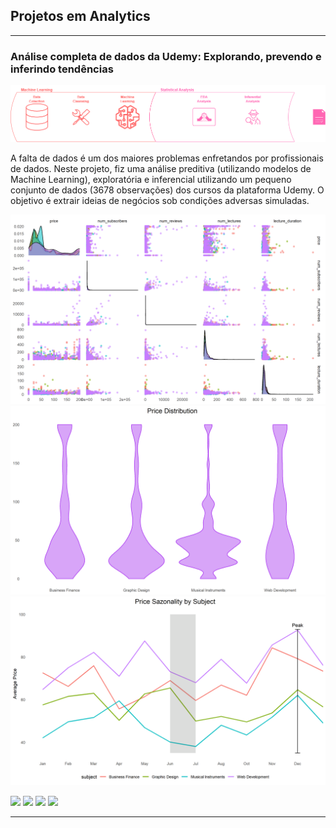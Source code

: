 ## Projetos em Analytics

---

### Análise completa de dados da Udemy: Explorando, prevendo e inferindo tendências

<img src="images/dg_2.png?raw=true" />

A falta de dados é um dos maiores problemas enfretandos por profissionais de dados. Neste projeto, fiz uma análise preditiva (utilizando modelos de Machine Learning), exploratória e inferencial utilizando um pequeno conjunto de dados (3678 observações) dos cursos da plataforma Udemy. O objetivo é extrair ideias de negócios sob condições adversas simuladas.


<p float="left">
  <img src="images/graph_3.png?raw=true" />
  <img src="images/graph_5.png?raw=true" />
  <img src="images/graph_1.png?raw=true" />
</p>

[![](https://img.shields.io/badge/Tableau-E97627?style=for-the-badge&logo=Tableau&logoColor=white)](#) [![](https://img.shields.io/badge/Python-14354C?style=for-the-badge&logo=python&logoColor=white)](#) [![](https://img.shields.io/badge/R-276DC3?style=for-the-badge&logo=r&logoColor=white)](#) [![](https://img.shields.io/badge/Made%20with-Jupyter-orange?style=for-the-badge&logo=Jupyter)](#)

---